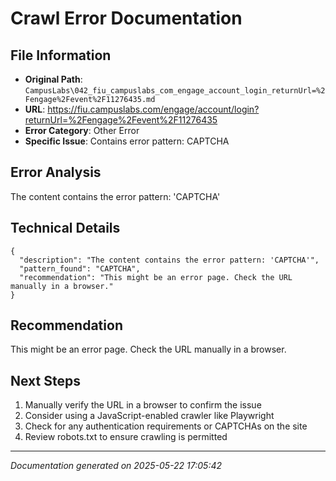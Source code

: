 # Crawl Error Documentation

## File Information
- **Original Path**: `CampusLabs\042_fiu_campuslabs_com_engage_account_login_returnUrl=%2Fengage%2Fevent%2F11276435.md`
- **URL**: https://fiu.campuslabs.com/engage/account/login?returnUrl=%2Fengage%2Fevent%2F11276435
- **Error Category**: Other Error
- **Specific Issue**: Contains error pattern: CAPTCHA

## Error Analysis
The content contains the error pattern: 'CAPTCHA'

## Technical Details
```
{
  "description": "The content contains the error pattern: 'CAPTCHA'",
  "pattern_found": "CAPTCHA",
  "recommendation": "This might be an error page. Check the URL manually in a browser."
}
```

## Recommendation
This might be an error page. Check the URL manually in a browser.

## Next Steps
1. Manually verify the URL in a browser to confirm the issue
2. Consider using a JavaScript-enabled crawler like Playwright
3. Check for any authentication requirements or CAPTCHAs on the site
4. Review robots.txt to ensure crawling is permitted

---
*Documentation generated on 2025-05-22 17:05:42*
